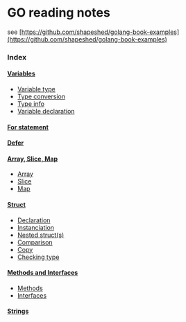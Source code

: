 # GO reading notes
see [https://github.com/shapeshed/golang-book-examples](https://github.com/shapeshed/golang-book-examples)

### Index

#### [Variables](variables.md)
* <a name="type">[Variable type](variables.md#variabletype)</a>
* <a name="conv">[Type conversion](variables.md#typeconversion)</a>
* <a name="info">[Type info](variables.md#typeinfo)</a>
* <a name="decl">[Variable declaration](variables.md#variabledeclaration)</a>

#### <a name="for">[For statement](fordefer.md#for)</a>

#### <a name="defer">[Defer](fordefer.md#defer)</a>

#### <a name="arrayslicemap">[Array, Slice, Map](arrayslicemap.md)</a>
* <a name="array">[Array](arrayslicemap.md#array)</array>
* <a name="slice">[Slice](arrayslicemap.md#slice)</slice>
* <a name="map">[Map](arrayslicemap.md#map)</a>

#### <a name="struct">[Struct](struct.md)</a>
* <a name="struct_decl">[Declaration](struct.md#decl)</a>
* <a name="struct_inst">[Instanciation](struct.md#inst)</a>
* <a name="struct_nested">[Nested struct(s)](struct.md#nested)</a>
* <a name="struct_comp">[Comparison](struct.md#comp)</a>
* <a name="struct_copy">[Copy](struct.md#copy)</a>
* <a name="check">[Checking type](struct.md#check)</a>


#### [Methods and Interfaces](methodsinterfaces.md)
* [Methods](methodsinterfaces.md#methods)
* [Interfaces](methodsinterfaces.md#interfaces)

#### [Strings](strings.md)
